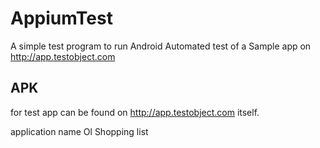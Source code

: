 # AppiumTest
A simple test program to run Android Automated test of a Sample app on http://app.testobject.com

## APK 
 
for test app can be found on http://app.testobject.com itself. 

application name Ol Shopping list


